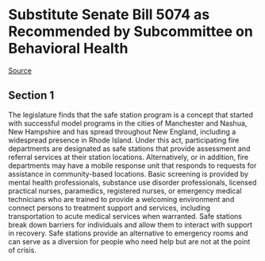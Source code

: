 # Substitute Senate Bill 5074 as Recommended by Subcommittee on Behavioral Health

[Source](http://lawfilesext.leg.wa.gov/biennium/2021-22/Xml/Bills/Senate%20Bills/5074-S.xml)
## Section 1
The legislature finds that the safe station program is a concept that started with successful model programs in the cities of Manchester and Nashua, New Hampshire and has spread throughout New England, including a widespread presence in Rhode Island. Under this act, participating fire departments are designated as safe stations that provide assessment and referral services at their station locations. Alternatively, or in addition, fire departments may have a mobile response unit that responds to requests for assistance in community-based locations. Basic screening is provided by mental health professionals, substance use disorder professionals, licensed practical nurses, paramedics, registered nurses, or emergency medical technicians who are trained to provide a welcoming environment and connect persons to treatment support and services, including transportation to acute medical services when warranted. Safe stations break down barriers for individuals and allow them to interact with support in recovery. Safe stations provide an alternative to emergency rooms and can serve as a diversion for people who need help but are not at the point of crisis.
